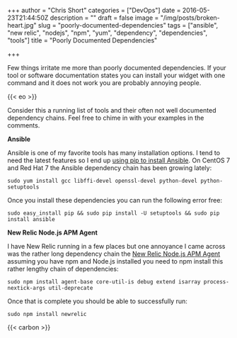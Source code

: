 +++
author = "Chris Short"
categories = ["DevOps"]
date = 2016-05-23T21:44:50Z
description = ""
draft = false
image = "/img/posts/broken-heart.jpg"
slug = "poorly-documented-dependencies"
tags = ["ansible", "new relic", "nodejs", "npm", "yum", "dependency", "dependencies", "tools"]
title = "Poorly Documented Dependencies"

+++

Few things irritate me more than poorly documented dependencies. If your tool or software documentation states you can install your widget with one command and it does not work you are probably annoying people.

{{< eo >}}

Consider this a running list of tools and their often not well documented dependency chains. Feel free to chime in with your examples in the comments.

**Ansible**

Ansible is one of my favorite tools has many installation options. I tend to need the latest features so I end up [using pip to install Ansible](http://docs.ansible.com/ansible/intro_installation.html#latest-releases-via-pip). On CentOS 7 and Red Hat 7 the Ansible dependency chain has been growing lately:

`sudo yum install gcc libffi-devel openssl-devel python-devel python-setuptools`

Once you install these dependencies you can run the following error free:

`sudo easy_install pip && sudo pip install -U setuptools && sudo pip install ansible`

**New Relic Node.js APM Agent**

I have New Relic running in a few places but one annoyance I came across was the rather long dependency chain the [New Relic Node.js APM Agent](https://docs.newrelic.com/docs/agents/nodejs-agent/installation-configuration/install-maintain-nodejs) assuming you have npm and Node.js installed you need to npm install this rather lengthy chain of dependencies:

`sudo npm install agent-base core-util-is debug extend isarray process-nextick-args util-deprecate`

Once that is complete you should be able to successfully run:

`sudo npm install newrelic`

{{< carbon >}}

